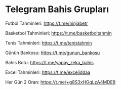 # Telegram Bahis Grupları
Futbol Tahminleri: https://t.me/ninjabetr

Basketbol Tahminleri: https://t.me/basketboltahmin

Tenis Tahminleri: https://t.me/tenistahmin

Günün Bankosu: https://t.me/gunun_bankosu

Bahis Botu: https://t.me/yapay_zeka_bahis

Excel Tahminleri: https://t.me/exceliddaa

Her Gün 2 Oran: https://t.me/+g8S3xHGqLzA4MDE8


